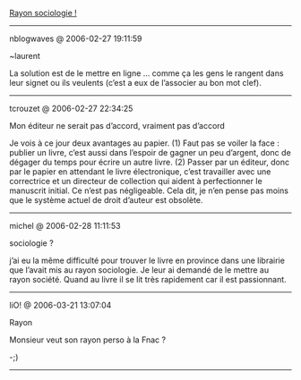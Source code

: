 [Rayon sociologie !](../../../2006/2/rayon-sociologie.md)

---
nblogwaves @ 2006-02-27 19:11:59

~laurent

La solution est de le mettre en ligne ... comme ça les gens le rangent dans leur signet ou ils veulents (c’est a eux de l’associer au bon mot clef).

---

tcrouzet @ 2006-02-27 22:34:25

Mon éditeur ne serait pas d’accord, vraiment pas d’accord

Je vois à ce jour deux avantages au papier. (1) Faut pas se voiler la face : publier un livre, c’est aussi dans l’espoir de gagner un peu d’argent, donc de dégager du temps pour écrire un autre livre. (2) Passer par un éditeur, donc par le papier en attendant le livre électronique, c’est travailler avec une correctrice et un directeur de collection qui aident à perfectionner le manuscrit initial. Ce n’est pas négligeable. Cela dit, je n’en pense pas moins que le système actuel de droit d’auteur est obsolète.

---

michel @ 2006-02-28 11:11:53

sociologie ?

j’ai eu la même difficulté pour trouver le livre en province dans une librairie que l’avait mis au rayon sociologie. Je leur ai demandé de le mettre au rayon société. Quand au livre il se lit très rapidement car il est passionnant.

---

liO! @ 2006-03-21 13:07:04

Rayon

Monsieur veut son rayon perso à la Fnac ?

-;)



---

